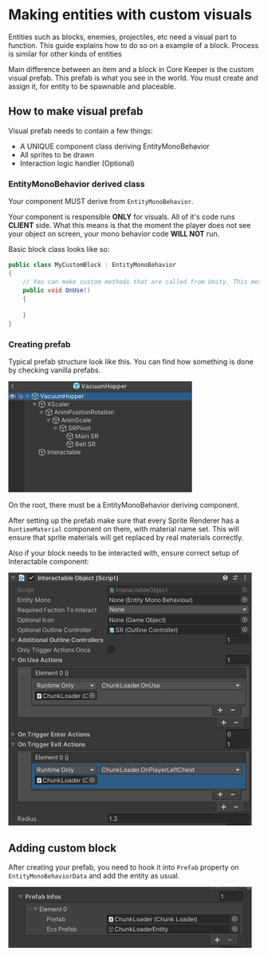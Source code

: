 ﻿# Making entities with custom visuals <!-- {docsify-ignore-all} -->
Entities such as blocks, enemies, projectiles, etc need a visual part to function. This guide explains how to do so on a example of a block. Process is similar for other kinds of entities

Main difference between an item and a block in Core Keeper is the custom visual prefab. This prefab is what you see in the world. You must create and assign it, for entity to be spawnable and placeable.

## How to make visual prefab
Visual prefab needs to contain a few things:
- A UNIQUE component class deriving EntityMonoBehavior
- All sprites to be drawn
- Interaction logic handler (Optional)

### EntityMonoBehavior derived class

Your component MUST derive from `EntityMonoBehavior`.

Your component is responsible <b>ONLY</b> for visuals. All of it's code runs <b>CLIENT</b> side. What this means is that the moment the player does not see your object on screen, your mono behavior code <b>WILL NOT</b> run.

Basic block class looks like so:
```cs
public class MyCustomBlock : EntityMonoBehavior
{
	// You can make custom methods that are called from Unity. This method, if setup correctly would be called, when user uses your block
    public void OnUse()
    {

    }
}
```

### Creating prefab
Typical prefab structure look like this. You can find how something is done by checking vanilla prefabs.

![Visual Prefab Structure In Unity Editor](../documentation/visual-prefab.png)<br>

On the root, there must be a EntityMonoBehavior deriving component.

After setting up the prefab make sure that every Sprite Renderer has a `RuntimeMaterial` component on them, with material name set. This will ensure that sprite materials will get replaced by real materials correctly.

Also if your block needs to be interacted with, ensure correct setup of Interactable component:

![Interactable component In Unity Editor](../documentation/prefab-interactible.png)<br>

## Adding custom block
After creating your prefab, you need to hook it into `Prefab` property on `EntityMonoBehaviorData` and add the entity as usual.

![Hooking visual prefab](../documentation/visual-prefab-hooked.png)<br>
